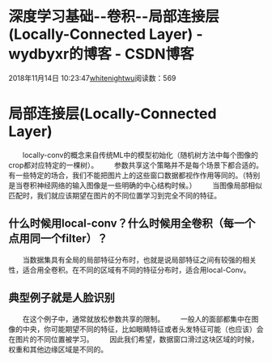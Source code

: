 # 深度学习基础--卷积--局部连接层(Locally-Connected Layer) - wydbyxr的博客 - CSDN博客
2018年11月14日 10:23:47[whitenightwu](https://me.csdn.net/wydbyxr)阅读数：569
# 局部连接层(Locally-Connected Layer)
  locally-conv的概念来自传统ML中的模型初始化（随机树方法中每个图像的crop都对应特定的一棵树）。
  参数共享这个策略并不是每个场景下都合适的。有一些特定的场合，我们不能把图片上的这些窗口数据都视作作用等同的。（特别是当卷积神经网络的输入图像是一些明确的中心结构时候。）
  当图像局部相似匹配时，我们就应该期望在图片的不同位置学习到完全不同的特征。
## 什么时候用local-conv？什么时候用全卷积（每一个点用同一个filter）？
  当数据集具有全局的局部特征分布时，也就是说局部特征之间有较强的相关性，适合用全卷积。在不同的区域有不同的特征分布时，适合用local-Conv。
## 典型例子就是人脸识别
  在这个例子中，通常就放松参数共享的限制。
  一般人的面部都集中在图像的中央，你可能期望不同的特征，比如眼睛特征或者头发特征可能（也应该）会在图片的不同位置被学习。
  因此我们希望，数据窗口滑过这块区域的时候，权重和其他边缘区域是不同的。
